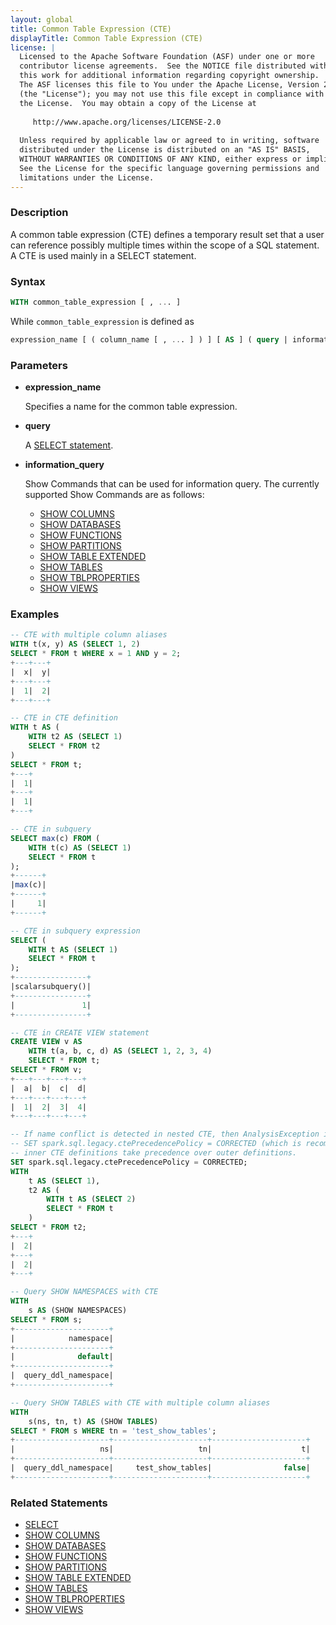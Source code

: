 ```yaml
---
layout: global
title: Common Table Expression (CTE)
displayTitle: Common Table Expression (CTE)
license: |
  Licensed to the Apache Software Foundation (ASF) under one or more
  contributor license agreements.  See the NOTICE file distributed with
  this work for additional information regarding copyright ownership.
  The ASF licenses this file to You under the Apache License, Version 2.0
  (the "License"); you may not use this file except in compliance with
  the License.  You may obtain a copy of the License at
 
     http://www.apache.org/licenses/LICENSE-2.0
 
  Unless required by applicable law or agreed to in writing, software
  distributed under the License is distributed on an "AS IS" BASIS,
  WITHOUT WARRANTIES OR CONDITIONS OF ANY KIND, either express or implied.
  See the License for the specific language governing permissions and
  limitations under the License.
---
```


### Description

A common table expression (CTE) defines a temporary result set that a user can reference possibly multiple times within the scope of a SQL statement. A CTE is used mainly in a SELECT statement.

### Syntax

```sql
WITH common_table_expression [ , ... ]
```

While `common_table_expression` is defined as
```sql
expression_name [ ( column_name [ , ... ] ) ] [ AS ] ( query | information_query )
```

### Parameters

* **expression_name**

    Specifies a name for the common table expression.

* **query**

    A [SELECT statement](sql-ref-syntax-qry-select.html).

* **information_query**

    Show Commands that can be used for information query. The currently supported Show Commands are as follows:

    * [SHOW COLUMNS](sql-ref-syntax-aux-show-columns.html)
    * [SHOW DATABASES](sql-ref-syntax-aux-show-databases.html)
    * [SHOW FUNCTIONS](sql-ref-syntax-aux-show-functions.html)
    * [SHOW PARTITIONS](sql-ref-syntax-aux-show-partitions.html)
    * [SHOW TABLE EXTENDED](sql-ref-syntax-aux-show-table.html)
    * [SHOW TABLES](sql-ref-syntax-aux-show-tables.html)
    * [SHOW TBLPROPERTIES](sql-ref-syntax-aux-show-tblproperties.html)
    * [SHOW VIEWS](sql-ref-syntax-aux-show-views.html)

### Examples

```sql
-- CTE with multiple column aliases
WITH t(x, y) AS (SELECT 1, 2)
SELECT * FROM t WHERE x = 1 AND y = 2;
+---+---+
|  x|  y|
+---+---+
|  1|  2|
+---+---+

-- CTE in CTE definition
WITH t AS (
    WITH t2 AS (SELECT 1)
    SELECT * FROM t2
)
SELECT * FROM t;
+---+
|  1|
+---+
|  1|
+---+

-- CTE in subquery
SELECT max(c) FROM (
    WITH t(c) AS (SELECT 1)
    SELECT * FROM t
);
+------+
|max(c)|
+------+
|     1|
+------+

-- CTE in subquery expression
SELECT (
    WITH t AS (SELECT 1)
    SELECT * FROM t
);
+----------------+
|scalarsubquery()|
+----------------+
|               1|
+----------------+

-- CTE in CREATE VIEW statement
CREATE VIEW v AS
    WITH t(a, b, c, d) AS (SELECT 1, 2, 3, 4)
    SELECT * FROM t;
SELECT * FROM v;
+---+---+---+---+
|  a|  b|  c|  d|
+---+---+---+---+
|  1|  2|  3|  4|
+---+---+---+---+

-- If name conflict is detected in nested CTE, then AnalysisException is thrown by default.
-- SET spark.sql.legacy.ctePrecedencePolicy = CORRECTED (which is recommended),
-- inner CTE definitions take precedence over outer definitions.
SET spark.sql.legacy.ctePrecedencePolicy = CORRECTED;
WITH
    t AS (SELECT 1),
    t2 AS (
        WITH t AS (SELECT 2)
        SELECT * FROM t
    )
SELECT * FROM t2;
+---+
|  2|
+---+
|  2|
+---+

-- Query SHOW NAMESPACES with CTE
WITH
    s AS (SHOW NAMESPACES)
SELECT * FROM s;
+---------------------+
|            namespace|
+---------------------+
|              default|
+---------------------+
|  query_ddl_namespace|
+---------------------+

-- Query SHOW TABLES with CTE with multiple column aliases
WITH
    s(ns, tn, t) AS (SHOW TABLES)
SELECT * FROM s WHERE tn = 'test_show_tables';
+---------------------+---------------------+---------------------+
|                   ns|                   tn|                    t|
+---------------------+---------------------+---------------------+
|  query_ddl_namespace|     test_show_tables|                false|
+---------------------+---------------------+---------------------+
```

### Related Statements

* [SELECT](sql-ref-syntax-qry-select.html)
* [SHOW COLUMNS](sql-ref-syntax-aux-show-columns.html)
* [SHOW DATABASES](sql-ref-syntax-aux-show-databases.html)
* [SHOW FUNCTIONS](sql-ref-syntax-aux-show-functions.html)
* [SHOW PARTITIONS](sql-ref-syntax-aux-show-partitions.html)
* [SHOW TABLE EXTENDED](sql-ref-syntax-aux-show-table.html)
* [SHOW TABLES](sql-ref-syntax-aux-show-tables.html)
* [SHOW TBLPROPERTIES](sql-ref-syntax-aux-show-tblproperties.html)
* [SHOW VIEWS](sql-ref-syntax-aux-show-views.html)
